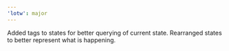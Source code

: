 ```yaml
---
'lotw': major
---
```


Added tags to states for better querying of current state. Rearranged states to better represent what is happening.
